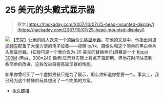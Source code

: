 # 25 美元的头戴式显示器

> 原文:[https://hackaday.com/2007/10/07/25-head-mounted-display/](https://hackaday.com/2007/10/07/25-head-mounted-display/)

![](../Images/f9940fc546787d7b695ec907da7e11e9.png)
【杰克】让他的线人送来一个[的廉价头盔显示器](http://jakeofalltrades.wordpress.com/2007/09/30/25-head-mounted-display/)。在他的文章中，他指出[间谍视频车](http://www.shopwildplanet.com/prod/WPT70133.html)配备了大量方便的电子设备——视频 tx/rx、摄像头和这个简单的黑白单片头盔显示器。(它碰巧是一个售价仅为 20 美元的替换单元)屏幕是一个 [Kopin 300M](http://www.kopin.com/300m/) (黑白，300×240 像素)显示器实际上有点开箱即用，但他花时间注意到一些简单的改进，这些改进将提高显示器的性能。

如果你曾经买了一个虚拟男孩只是为了展示，那么你知道你想要一个。事实上，我已经为这个特殊的玩具想出了一个完美的方案。

*   [永久链接](http://jakeofalltrades.wordpress.com/2007/09/30/25-head-mounted-display/)